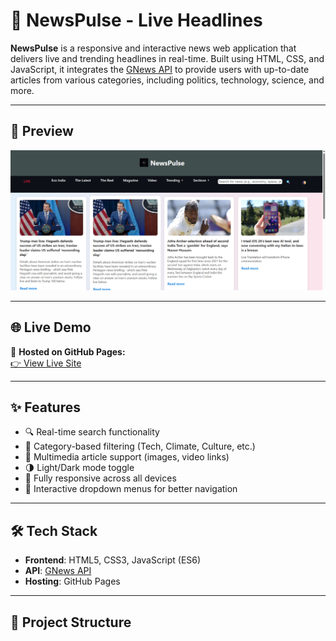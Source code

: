 # 📰 NewsPulse - Live Headlines

**NewsPulse** is a responsive and interactive news web application that delivers live and trending headlines in real-time. Built using HTML, CSS, and JavaScript, it integrates the [GNews API](https://gnews.io/) to provide users with up-to-date articles from various categories, including politics, technology, science, and more.

---

## 📸 Preview

![NewsPulse Preview](newsAPI.png)

---

## 🌐 Live Demo

🔗 **Hosted on GitHub Pages:**  
[👉 View Live Site](https://sravani1135.github.io/news-api/)  

---

## ✨ Features

- 🔍 Real-time search functionality
- 📌 Category-based filtering (Tech, Climate, Culture, etc.)
- 🎥 Multimedia article support (images, video links)
- 🌗 Light/Dark mode toggle
- 📱 Fully responsive across all devices
- 🧭 Interactive dropdown menus for better navigation

---

## 🛠️ Tech Stack

- **Frontend**: HTML5, CSS3, JavaScript (ES6)
- **API**: [GNews API](https://gnews.io/)
- **Hosting**: GitHub Pages

---

## 📁 Project Structure
